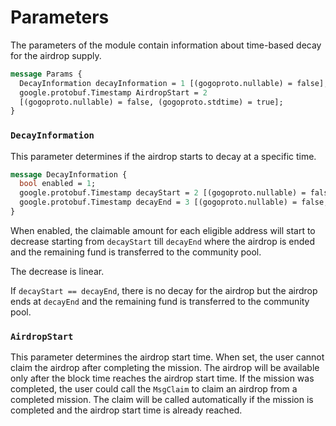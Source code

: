<!--
order: 5
-->

# Parameters

The parameters of the module contain information about time-based decay for the airdrop supply.

```protobuf
message Params {
  DecayInformation decayInformation = 1 [(gogoproto.nullable) = false];
  google.protobuf.Timestamp AirdropStart = 2
  [(gogoproto.nullable) = false, (gogoproto.stdtime) = true];
}
```

### `DecayInformation`

This parameter determines if the airdrop starts to decay at a specific time.

```protobuf
message DecayInformation {
  bool enabled = 1;
  google.protobuf.Timestamp decayStart = 2 [(gogoproto.nullable) = false, (gogoproto.stdtime) = true];
  google.protobuf.Timestamp decayEnd = 3 [(gogoproto.nullable) = false, (gogoproto.stdtime) = true];
}
```

When enabled, the claimable amount for each eligible address will start to decrease starting from `decayStart` till `decayEnd` where the airdrop is ended and the remaining fund is transferred to the community pool.

The decrease is linear.

If `decayStart == decayEnd`, there is no decay for the airdrop but the airdrop ends at `decayEnd` and the remaining fund is transferred to the community pool.

### `AirdropStart`

This parameter determines the airdrop start time.
When set, the user cannot claim the airdrop after completing the mission. The airdrop will be available only after the block time reaches the airdrop start time.
If the mission was completed, the user could call the `MsgClaim` to claim an airdrop from a completed mission.
The claim will be called automatically if the mission is completed and the airdrop start time is already reached.